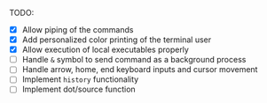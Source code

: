 TODO:

- [x] Allow piping of the commands
- [x] Add personalized color printing of the terminal user
- [x] Allow execution of local executables properly
- [ ] Handle `&` symbol to send command as a background process
- [ ] Handle arrow, home, end keyboard inputs and cursor movement
- [ ] Implement `history` functionality
- [ ] Implement dot/source function